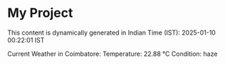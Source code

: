 # My Project

This content is dynamically generated in Indian Time (IST): 2025-01-10 00:22:01 IST


Current Weather in Coimbatore:
Temperature: 22.88 °C
Condition: haze

